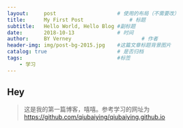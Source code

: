 ```yaml
---
layout:     post   				    # 使用的布局（不需要改）
title:      My First Post 				# 标题 
subtitle:   Hello World, Hello Blog #副标题
date:       2018-10-13 				# 时间
author:     BY Verney						# 作者
header-img: img/post-bg-2015.jpg 	#这篇文章标题背景图片
catalog: true 						# 是否归档
tags:								#标签
    - 学习
---
```

## Hey
> 这是我的第一篇博客，嘻嘻。参考学习的网址为 https://github.com/qiubaiying/qiubaiying.github.io
